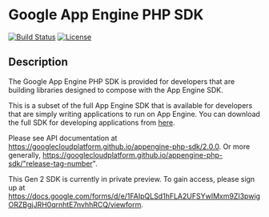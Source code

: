 # Google App Engine PHP SDK

[![Build Status](https://travis-ci.org/GoogleCloudPlatform/appengine-php-sdk.svg)](https://travis-ci.org/GoogleCloudPlatform/appengine-php-sdk)
[![License](https://poser.pugx.org/google/appengine-php-sdk/license)](https://packagist.org/packages/google/appengine-php-sdk)

## Description

The Google App Engine PHP SDK is provided for developers that are building
libraries designed to compose with the App Engine SDK.

This is a subset of the full App Engine SDK that is available for developers
that are simply writing applications to run on App Engine. You can download
the full SDK for developing applications from [here](https://cloud.google.com/appengine/downloads).

Please see API documentation at https://googlecloudplatform.github.io/appengine-php-sdk/2.0.0. Or more generally, https://googlecloudplatform.github.io/appengine-php-sdk/"release-tag-number".

This Gen 2 SDK is currently in private preview. To gain access, please sign up at https://docs.google.com/forms/d/e/1FAIpQLSd1hFLA2UFSYwIMxm9ZI3pwigORZBgjJRH0qrnhtE7nvhhRCQ/viewform.


